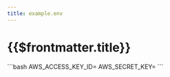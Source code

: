 ```yaml
---
title: example.env
---
```


# {{$frontmatter.title}}
<VersionWarning/>
```bash
AWS_ACCESS_KEY_ID=
AWS_SECRET_KEY=
```
